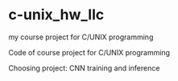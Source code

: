 # c-unix_hw_llc
my course project for C/UNIX programming

Code of course project for C/UNIX programming

Choosing project: CNN training and inference
